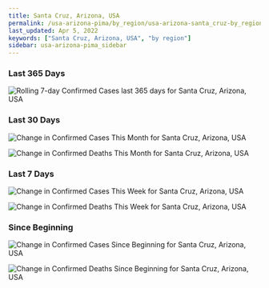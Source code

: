 ```yaml
---
title: Santa Cruz, Arizona, USA
permalink: /usa-arizona-pima/by_region/usa-arizona-santa_cruz-by_region.html
last_updated: Apr 5, 2022
keywords: ["Santa Cruz, Arizona, USA", "by region"]
sidebar: usa-arizona-pima_sidebar
---
```


<h3>Last 365 Days</h3>

![Rolling 7-day Confirmed Cases last 365 days for Santa Cruz, Arizona, USA](/covid_tracker/images/graphs/usa-arizona-santa_cruz-weekly_totals_graph.png)

<h3>Last 30 Days</h3>

![Change in Confirmed Cases This Month for Santa Cruz, Arizona, USA](/covid_tracker/images/graphs/usa-arizona-santa_cruz-delta_confirmed-30_days_graph.png)

![Change in Confirmed Deaths This Month for Santa Cruz, Arizona, USA](/covid_tracker/images/graphs/usa-arizona-santa_cruz-delta_deaths-30_days_graph.png)

<h3>Last 7 Days</h3>

![Change in Confirmed Cases This Week for Santa Cruz, Arizona, USA](/covid_tracker/images/graphs/usa-arizona-santa_cruz-delta_confirmed-7_days_graph.png)

![Change in Confirmed Deaths This Week for Santa Cruz, Arizona, USA](/covid_tracker/images/graphs/usa-arizona-santa_cruz-delta_deaths-7_days_graph.png)

<h3>Since Beginning</h3>

![Change in Confirmed Cases Since Beginning for Santa Cruz, Arizona, USA](/covid_tracker/images/graphs/usa-arizona-santa_cruz-delta_confirmed-since_beginning_graph.png)

![Change in Confirmed Deaths Since Beginning for Santa Cruz, Arizona, USA](/covid_tracker/images/graphs/usa-arizona-santa_cruz-delta_deaths-since_beginning_graph.png)
